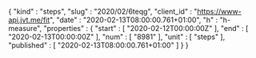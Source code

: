 {
  "kind" : "steps",
  "slug" : "2020/02/6teqg",
  "client_id" : "https://www-api.jvt.me/fit",
  "date" : "2020-02-13T08:00:00.761+01:00",
  "h" : "h-measure",
  "properties" : {
    "start" : [ "2020-02-12T00:00:00Z" ],
    "end" : [ "2020-02-13T00:00:00Z" ],
    "num" : [ "8981" ],
    "unit" : [ "steps" ],
    "published" : [ "2020-02-13T08:00:00.761+01:00" ]
  }
}
